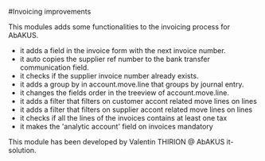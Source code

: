 #Invoicing improvements

This modules adds some functionalities to the invoicing process for AbAKUS.
* it adds a field in the invoice form with the next invoice number.
* it auto copies the supplier ref number to the bank transfer communication field.
* it checks if the supplier invoice number already exists.
* it adds a group by in account.move.line that groups by journal entry.
* it changes the fields order in the treeview of account.move.line.
* it adds a filter that filters on customer accont related move lines on lines
* it adds a filter that filters on supplier accont related move lines on lines
* it checks if all the lines of the invoices contains at least one tax
* it makes the 'analytic account' field on invoices mandatory

This module has been developed by Valentin THIRION @ AbAKUS it-solution.
